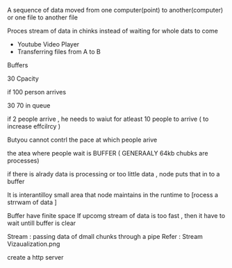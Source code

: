 A sequence of data moved from  one computer(point) to another(computer)
or one file to another file 

Proces stream of data in chinks instead of waiting for whole dats to come 
- Youtube Video Player 
- Transferring files from A to B 



Buffers  

30 Cpacity  


if 100 person arrives 

30 
70 in queue 

if 2 people arrive , he needs to waiut for atleast 10 people to arrive ( to increase effcilrcy )

Butyou cannot contrl the pace at which people arive 


the atea where people wait is BUFFER ( GENERAALY 64kb chubks are processes)


if there is alrady data is processing or too little data , node puts that in to a buffer 


It is interantilloy small area that node maintains in the runtime to [rocess a strrwam of data 
]

Buffer have finite space 
If upcomg stream of data is too fast , then it have to wait untill buffer is clear  




Stream : 
passing data of dmall chunks through a pipe 
Refer : Stream Vizaualization.png 


create a http server 




